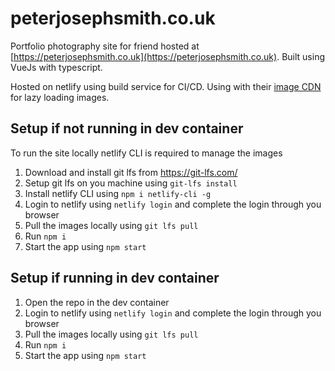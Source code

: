 # peterjosephsmith.co.uk

Portfolio photography site for friend hosted at [https://peterjosephsmith.co.uk](https://peterjosephsmith.co.uk). Built using VueJs with typescript.

Hosted on netlify using build service for CI/CD. Using with their [image CDN](https://docs.netlify.com/image-cdn/overview/) for lazy loading images.

## Setup if not running in dev container

To run the site locally netlify CLI is required to manage the images

1. Download and install git lfs from https://git-lfs.com/
1. Setup git lfs on you machine using `git-lfs install`
1. Install netlify CLI using `npm i netlify-cli -g`
1. Login to netlify using `netlify login` and complete the login through you browser
1. Pull the images locally using `git lfs pull`
1. Run `npm i`
1. Start the app using `npm start`
 
 ## Setup if running in dev container

1. Open the repo in the dev container
1. Login to netlify using `netlify login` and complete the login through you browser
1. Pull the images locally using `git lfs pull`
1. Run `npm i`
1. Start the app using `npm start`